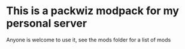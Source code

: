 # This is a packwiz modpack for my personal server
Anyone is welcome to use it, see the mods folder for a list of mods
